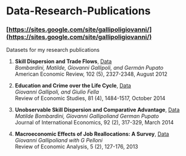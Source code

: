 # Data-Research-Publications
### [https://sites.google.com/site/gallipoligiovanni/](https://sites.google.com/site/gallipoligiovanni/)
Datasets for my research publications

1. **Skill Dispersion and Trade Flows**, [Data](https://github.com/ggallipoli/Data-Research-Publications/tree/master/Skill-Dispersion-and-Trade-Flows) <br/>
*Bombardini, Matilde, Giovanni Gallipoli, and Germán Pupato* <br/>
American Economic Review, 102 (5), 2327-2348, August 2012

2. **Education and Crime over the Life Cycle**, [Data](https://github.com/ggallipoli/Data-Research-Publications/tree/master/Education-and-Crime-over-the-Life-Cycle) <br/>
*Giovanni Gallipoli, and Giulio Fella* <br/>
Review of Economic Studies, 81 (4), 1484-1517, October 2014

3. **Unobservable Skill Dispersion and Comparative Advantage**, [Data](https://github.com/ggallipoli/Data-Research-Publications/tree/master/Unobservable-Skill-Dispersion-and-Comparative-Advantage) <br/>
*Matilde Bombardini, Giovanni Gallipoliand German Pupato* <br/>
Journal of International Economics, 92 (2), 317-329, March 2014

4. **Macroeconomic Effects of Job Reallocations: A Survey**, [Data](https://github.com/ggallipoli/Data-Research-Publications/tree/master/Macroeconomic-Effects-of-Job-Reallocations) <br/>
*Giovanni Gallipoliand with G Pelloni* <br/>
Review of Economic Analysis, 5 (2), 127-176, 2013

